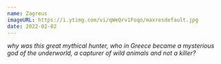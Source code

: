 ```yaml
---
name: Zagreus
imageURL: https://i.ytimg.com/vi/qWeQrv1Foqo/maxresdefault.jpg
date: 2022-02-02
---
```


*why was this great mythical hunter, who in Greece became a mysterious god of the underworld, a capturer of wild animals and not a killer?*